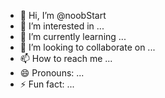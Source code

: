 - 👋 Hi, I’m @noobStart
- 👀 I’m interested in ...
- 🌱 I’m currently learning ...
- 💞️ I’m looking to collaborate on ...
- 📫 How to reach me ...
- 😄 Pronouns: ...
- ⚡ Fun fact: ...

<!---
noobStart/noobStart is a ✨ special ✨ repository because its `README.md` (this file) appears on your GitHub profile.
You can click the Preview link to take a look at your changes.
--->
